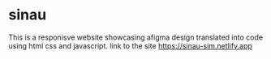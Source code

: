 # sinau
This is a responisve website showcasing afigma design translated into code using html css and javascript. link to the site https://sinau-sim.netlify.app
